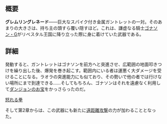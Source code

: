 <!-- title: グレムリングレネード -->

<!-- quote: レベレーション！フザー！ -->

<!-- chapters: -1 -->

<!-- images: (ゴナソンが初めてグレムリングレネードを振るう姿), (インベントリに映るグレムリングレネード), (グレムリングレネードの能力が発動した瞬間) -->

<!-- model: true -->

## 概要

**グレムリングレネード**――巨大なスパイク付き金属ガントレットの一対。そのあまりの大きさは、持ち主の頭すら覆い隠すほど。これは、謙虚なる騎士[ゴナソン・G](#entry:gigi-entry)がリベスタル王国に降り立った際に身に着けていた武器である。

## 詳細

発動すると、ガントレットはゴナソンを前方へと突進させ、広範囲の地面叩きつけを繰り出した後、爆発を巻き起こす。範囲内にいる者は運悪く大ダメージを受けることになる。ラオラの突進能力にも似ており、その勢いで他の者では行けない場所にまで到達できる……そしてもちろん、ゴナソンはそれを遠慮なく利用して[ダンジョンのお宝](https://www.youtube.com/live/VgMSugOH5DA?feature=shared&t=6730)をかっさらったのだ。

[怒れる拳](#embed:https://www.youtube.com/live/y9KKa_k2VTU?feature=shared&t=8095)

そして第2章からは、この武器にも新たに[遠距離攻撃](#entry:revelations-entry)の力が加わることとなった。
